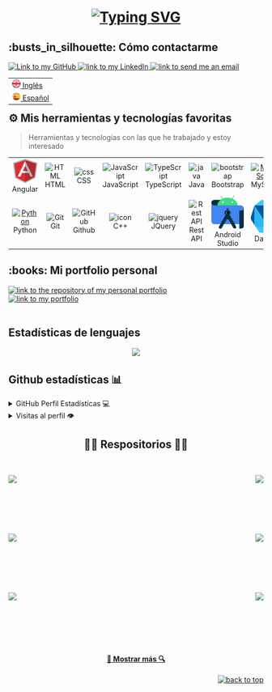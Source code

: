 <h1 align="center">
  <a href="https://git.io/typing-svg">
    <img src="https://readme-typing-svg.herokuapp.com?font=Fira+Code&pause=1000&repeat=false&width=435&lines=¡Hola+Mundo!;Soy+Dani+👋&center=true&size=30" alt="Typing SVG" />
  </a>
</h1>

<h2>:busts_in_silhouette: Cómo contactarme</h2>
<a href="https://github.com/MBDani">
    <img alt="Link to my GitHub" src="https://img.shields.io/github/followers/MBDani?style=for-the-badge&color=181717&logo=github&logoColor=181717&label=@MBDani" height="22px">
</a>
<a href="https://linkedin.com/in/merino-benito/">
    <img alt="link to my LinkedIn" src="https://img.shields.io/static/v1?label&message=/in/merino-benito&color=0A66C2&style=for-the-badge&logo=linkedin" height="22px" />
</a>
</a>
<a href="dani.mb999@gmail.com">
    <img alt="link to send me an email" src="https://img.shields.io/static/v1?label&message=dani.mb999@gmail.com&color=whitesmoke&style=for-the-badge&logo=gmail" height="22px" />
</a>
</br>

<table align="right">
 <tr><td><a href="https://github.com/MBDani/MBDani/blob/main/README.md"><img src="./assets/uk-flag.png" alt="UK flag" width="17px"> Inglés</a></td></tr>
 <tr><td><a href="https://github.com/MBDani/MBDani/blob/main/README-es.md"><img src="./assets/es-flag.png" alt="Spanish flag" width="17px">  Español</a></td></tr>
</table>

## ⚙️ Mis herramientas y tecnologías favoritas
> Herramientas y tecnologías con las que he trabajado y estoy interesado
<table>
  <tr>
    <td align="center" width="96">
      <img src="assets\angular.svg" width="48" height="48" alt="Angular" />
      <br>Angular
    </td>
    <td align="center" width="96">
      <img src="https://skillicons.dev/icons?i=html" width="48" height="48" alt="HTML" />
      <br>HTML
    </td>
    <td align="center" width="96">
      <img src="https://skillicons.dev/icons?i=css" width="48" height="48" alt="css" />
      <br>CSS
    </td>
    <td align="center" width="96">
      <img src="https://techstack-generator.vercel.app/js-icon.svg" width="65" height="65" alt="JavaScript" />
      <br>JavaScript
    </td>
    <td align="center" width="96">
      <img src="https://techstack-generator.vercel.app/ts-icon.svg" width="65" height="65" alt="TypeScript" />
      <br>TypeScript
    </td>
    <td align="center" width="96">
      <img src="https://techstack-generator.vercel.app/java-icon.svg" width="65" height="65" alt="java" />
      <br>Java
    </td>
    <td align="center" width="96">
      <img src="https://skillicons.dev/icons?i=bootstrap" width="48" height="48" alt="bootstrap" />
      <br>Bootstrap
    </td>
    <td align="center" width="96">
      <a href="#macropower-tech">
        <img src="https://techstack-generator.vercel.app/mysql-icon.svg" width="65" height="65" alt="MySql" />
      </a>
      <br>MySql
    </td>
  </tr>
  <tr>
    <td align="center" width="96">
      <a href="#macropower-tech">
        <img src="https://techstack-generator.vercel.app/python-icon.svg" width="65" height="65" alt="Python" />
      </a>
      <br>Python
    </td>
    <td align="center" width="96">
      <img src="https://user-images.githubusercontent.com/25181517/192108372-f71d70ac-7ae6-4c0d-8395-51d8870c2ef0.png"
        width="48" height="48" alt="Git" />
      <br>Git
    </td>
    <td align="center" width="96">
      <img src="https://techstack-generator.vercel.app/github-icon.svg" width="65" height="65" alt="GitHub" />
      <br>Github
    </td>
    <td align="center" width="96">
      <img src="https://techstack-generator.vercel.app/cpp-icon.svg" alt="icon" width="65" height="65" />
      <br>C++
    </td>
    <td align="center" width="96">
      <img src="https://skillicons.dev/icons?i=jquery" width="48" height="48" alt="jquery" />
      <br>JQuery
    </td>
    <td align="center" width="96">
      <img src="https://techstack-generator.vercel.app/restapi-icon.svg" width="65" height="65" alt="Rest API" />
      <br>Rest API
    </td>
    <td align="center" width="96">
      <img src="assets/android-studio.svg" width="65" height="65" alt="Android Studio" />
      <br>Android Studio
    </td>
    <td align="center" width="96">
      <img src="assets/dart.svg" width="65" height="65" alt="Dart" />
      <br>Dart
    </td>
  </tr>
  <tr>
  </tr>
</table>

<h2>:books: Mi portfolio personal</h2>
<a href="https://github.com/Carol42/portfolio">
    <img alt="link to the repository of my personal portfolio" src="https://github-readme-stats-carol42.vercel.app/api/pin/?username=Carol42&repo=portfolio&theme=midnight-purple&hide_border=true">
</a>
</br>
<a href="https://portfolio-carol42.vercel.app/">
    <img alt="link to my portfolio" src="https://img.shields.io/static/v1?label&message=open+portfolio&color=7E3ACE&style=for-the-badge" />
</a>
</br></br>

<h2> Estadísticas de lenguajes </h2>
<p align="center">
	<img width="450em" src="https://github-readme-stats.vercel.app/api/top-langs/?username=MBDani&layout=compact&custom_title=Most%20used%20languages&langs_count=10&include_all_commits=true&hide_progress=false&hide_border=true&theme=dark&hide=">
</p>


## Github estadísticas 📊

<details>
  <summary>GitHub Perfil Estadísticas 💻</summary>
  <br/>
    <a href="https://github.com/MBDani/github-readme-stats"><img alt="MBDani's Github Stats" src="https://github-readme-stats.vercel.app/api/?username=MBDani&show_icons=true&count_private=true&theme=default&hide_border=true&bg_color=fff&title_color=00E676&icon_color=00E676" height="192px"/></a>
  <br/>
</details>

<details>
  <summary>Visitas al perfil 👁️</summary>
  <br/>
  <img src="https://komarev.com/ghpvc/?username=MBDani&label=PROFILE+VIEWS&style=for-the-badge&color=brightgreen">
</details>

<h2 align="center">👨‍💻 Respositorios 👨‍💻</h2>
<br>
<div width="100%" align="center">
  <a align="left" href="https://github.com/MBDani/Merino-Chess" title="Merino-Chess"><img align="left" height="115" src="https://github-readme-stats.vercel.app/api/pin/?username=MBDani&repo=Merino-Chess&theme=react&border_color=61dafb&border_radius=10"></a>
  
  <a align="right" href="https://github.com/MBDani/Control-Clientes" title="Control-Clientes"><img align="right" height="115" src="https://github-readme-stats.vercel.app/api/pin/?username=MBDani&repo=Control-Clientes&theme=react&border_color=61dafb&border_radius=10"></a>
</div>
<br/><br/><br/><br/><br/><br/>
<div width="100%" align="center">
  <a align="left" href="https://github.com/MBDani/Captcha-Game" title="Captcha-Game"><img align="left" height="115" src="https://github-readme-stats.vercel.app/api/pin/?username=MBDani&repo=Captcha-Game&theme=react&border_color=61dafb&border_radius=10"></a>

  <a align="right" href="https://github.com/MBDani/Duck-Hunt-Android-Studio" title="Duck-Hunt-Android-Studio"><img align="right" height="115" src="https://github-readme-stats.vercel.app/api/pin/?username=MBDani&repo=Duck-Hunt-Android-Studio&theme=react&border_color=61dafb&border_radius=10"></a>
</div>
<br/><br/><br/><br/><br/><br/>
<div width="100%" align="center">
  <a align="left" href="https://github.com/MBDani/TicTacToe-Android-Studio" title="TicTacToe-Android-Studio"><img align="left" height="115" src="https://github-readme-stats.vercel.app/api/pin/?username=MBDani&repo=TicTacToe-Android-Studio&theme=react&border_color=61dafb&border_radius=10"></a>

  <a align="right" href="https://github.com/MBDani/expenses_app" title="expenses_app"><img align="right" height="115" src="https://github-readme-stats.vercel.app/api/pin/?username=MBDani&repo=expenses_app&theme=react&border_color=61dafb&border_radius=10"></a>
</div>
<br/><br/><br/><br/><br/><br/>

<h4 align="center">
  <a href="https://github.com/MBDani?tab=repositories" title="Show Repositories">🔎 Mostrar más 🔍</a>
</h4>

<p align="right">
  <a href="#top">
    <img src="https://img.shields.io/static/v1?label&message=Volver+arriba&color=2596BE&style=flat&logo" alt="back to top" 
  </a>
</p>
